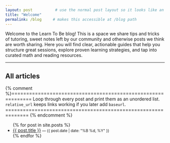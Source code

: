 ```yaml
---
layout: post          # use the normal post layout so it looks like an article
title: "Welcome"
permalink: /blog     # makes this accessible at /blog path
---
```


Welcome to the Learn To Be blog! 
This is a space we share tips and tricks of tutoring, sweet notes left by our community and otherwise posts we think are worth sharing. Here you will find clear, actionable guides that help you structure great sessions, explore proven learning strategies, and tap into curated math and reading resources.

---

## All articles

{% comment %}=============================================================
  Loop through every post and print them as an unordered list.
  `relative_url` keeps links working if you later add `baseurl`.
 ============================================================== {% endcomment %}

<ul>
  {% for post in site.posts %}
    <li>
      <a href="{{ post.url }}">{{ post.title }}</a>
      <small>— {{ post.date | date: "%B %d, %Y" }}</small>
    </li>
  {% endfor %}
</ul>